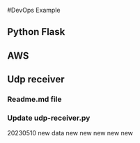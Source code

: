 #DevOps Example
## Python Flask
## AWS 
## Udp receiver
### Readme.md file
### Update udp-receiver.py
20230510
new data
new new
new new new
